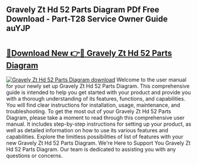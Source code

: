 ## Gravely Zt Hd 52 Parts Diagram PDf Free Download - Part-T28 Service Owner Guide auYJP

# <h2><a href="http://dfksi6v.blite.top/?on=Gravely+Zt+Hd+52+Parts+Diagram">🔗Download New 👉🔴 Gravely Zt Hd 52 Parts Diagram</a></h2>

[![Gravely Zt Hd 52 Parts Diagram download](https://i.imgur.com/lujVjoI.png)](http://dfksi6v.blite.top/?on=Gravely+Zt+Hd+52+Parts+Diagram)
Welcome to the user manual for your newly set up Gravely Zt Hd 52 Parts Diagram. This comprehensive guide is intended to help you get started with your product and provide you with a thorough understanding of its features, functions, and capabilities. You will find clear instructions for installation, usage, maintenance, and troubleshooting. To get the most out of your Gravely Zt Hd 52 Parts Diagram, please take a moment to read through this comprehensive user manual. It includes step-by-step instructions for setting up your product, as well as detailed information on how to use its various features and capabilities. Explore the limitless possibilities of list of features with your new Gravely Zt Hd 52 Parts Diagram. We're Here to Support You Gravely Zt Hd 52 Parts Diagram. Our team is dedicated to assisting you with any questions or concerns.
